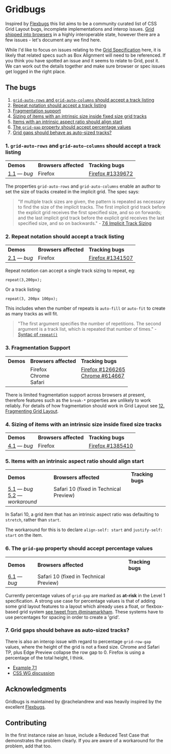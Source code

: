 # Gridbugs

Inspired by [Flexbugs](https://github.com/philipwalton/flexbugs) this list aims to be a community curated list of CSS Grid Layout bugs, incomplete implementations and interop issues. [Grid shipped into browsers](https://gridbyexample.com/browsers) in a highly interoperable state, however there are a few issues - let's document any we find here.

While I'd like to focus on issues relating to the [Grid Specification](https://drafts.csswg.org/css-grid/) here, it is likely that related specs such as Box Alignment will need to be referenced. If you think you have spotted an issue and it seems to relate to Grid, post it. We can work out the details together and make sure browser or spec issues get logged in the right place.


## The bugs

1. [`grid-auto-rows` and `grid-auto-columns` should accept a track listing](#1-grid-auto-rows-and-grid-auto-columns-should-accept-a-track-listing)
2. [Repeat notation should accept a track listing](#2-repeat-notation-should-accept-a-track-listing)
3. [Fragmentation support](#3-fragmentation-support)
4. [Sizing of items with an intrinsic size inside fixed size grid tracks](#4-sizing-of-items-with-an-intrinsic-size-inside-fixed-size-tracks)
5. [Items with an intrinsic aspect ratio should align start](#5-items-with-an-intrinsic-aspect-ratio-should-align-start)
6. [The `grid-gap` property should accept percentage values](#6-the-grid-gap-property-should-accept-percentage-values)
7. [Grid gaps should behave as auto-sized tracks?](#7-grid-gaps-should-behave-as-auto-sized-tracks)


### 1. `grid-auto-rows` and `grid-auto-columns` should accept a track listing

<table>
  <tr>
    <th align="left">Demos</th>
    <th align="left">Browsers affected</th>
    <th align="left">Tracking bugs</th>
  </tr>
  <tr valign="top">
    <td>
      <a href="https://codepen.io/rachelandrew/pen/Bdoome">1.1</a> &mdash; <em>bug</em>
    </td>
    <td>
     Firefox
    </td>
    <td>
      <a href="https://bugzilla.mozilla.org/show_bug.cgi?id=1339672">Firefox #1339672</a>
    </td>
  </tr>
</table>

The properties `grid-auto-rows` and `grid-auto-columns` enable an author to set the size of tracks created in the implicit grid. The spec says:

> "If multiple track sizes are given, the pattern is repeated as necessary to find the size of the implicit tracks. The first implicit grid track before the explicit grid receives the first specified size, and so on forwards; and the last implicit grid track before the explicit grid receives the last specified size, and so on backwards." - [7.6 Implicit Track Sizing](https://www.w3.org/TR/css-grid-1/#auto-tracks)

### 2. Repeat notation should accept a track listing

<table>
  <tr>
    <th align="left">Demos</th>
    <th align="left">Browsers affected</th>
    <th align="left">Tracking bugs</th>
  </tr>
  <tr valign="top">
    <td>
      <a href="https://codepen.io/rachelandrew/pen/prjjLy">2.1</a> &mdash; <em>bug</em>
    </td>
    <td>
     Firefox
    </td>
    <td>
      <a href="https://bugzilla.mozilla.org/show_bug.cgi?id=1341507">Firefox #1341507</a>
    </td>
  </tr>
</table>

Repeat notation can accept a single track sizing to repeat, eg:

`repeat(3,200px);`

Or a track listing:

`repeat(3, 200px 100px);`

This includes when the number of repeats is `auto-fill` or `auto-fit` to create as many tracks as will fit. 

> "The first argument specifies the number of repetitions. The second argument is a track list, which is repeated that number of times." - [Syntac of `repeat()`](https://www.w3.org/TR/css-grid-1/#auto-repeat)

### 3. Fragmentation Support

<table>
  <tr>
    <th align="left">Demos</th>
    <th align="left">Browsers affected</th>
    <th align="left">Tracking bugs</th>
  </tr>
  <tr valign="top">
    <td></td>
    <td>
     Firefox
     <br>Chrome
     <br>Safari
    </td>
    <td>
      <a href="https://bugzilla.mozilla.org/show_bug.cgi?id=1266265">Firefox #1266265</a><br>
      <a href="https://bugs.chromium.org/p/chromium/issues/detail?id=614667">Chrome #614667</a></td>
  </tr>
</table>

There is limited fragmentation support across browsers at present, therefore features such as the `break-*` properties are unlikely to work reliably. For details of how fragmentation should work in Grid Layout see [12. Fragmenting Grid Layout](https://www.w3.org/TR/css-grid-1/#pagination). 

### 4. Sizing of items with an intrinsic size inside fixed size tracks

<table>
  <tr>
    <th align="left">Demos</th>
    <th align="left">Browsers affected</th>
    <th align="left">Tracking bugs</th>
  </tr>
  <tr valign="top">
    <td>
      <a href="https://codepen.io/rachelandrew/pen/eEpeXW/">4.1</a> &mdash; <em>bug</em>
    </td>
    <td>
     Firefox
    </td>
    <td>
      <a href="https://bugzilla.mozilla.org/show_bug.cgi?id=1385410">Firefox #1385410</a>
    </td>
  </tr>
</table>

### 5. Items with an intrinsic aspect ratio should align start

<table>
  <tr>
    <th align="left">Demos</th>
    <th align="left">Browsers affected</th>
    <th align="left">Tracking bugs</th>
  </tr>
  <tr valign="top">
    <td>
      <a href="https://codepen.io/rachelandrew/pen/LjprNE">5.1</a> &mdash; <em>bug</em><br>
      <a href="https://codepen.io/rachelandrew/pen/prjQRz">5.2</a> &mdash; <em>workaround</em>
    </td>
    <td>
     Safari 10 (fixed in Technical Preview)
    </td>
    <td></td>
  </tr>
</table>

In Safari 10, a grid item that has an intrinsic aspect ratio was defaulting to `stretch`, rather than `start`.

The workaround for this is to declare `align-self: start` and `justify-self: start` on the item.

### 6. The `grid-gap` property should accept percentage values

<table>
  <tr>
    <th align="left">Demos</th>
    <th align="left">Browsers affected</th>
    <th align="left">Tracking bugs</th>
  </tr>
  <tr valign="top">
    <td>
      <a href="https://codepen.io/rachelandrew/pen/QMjPXq">6.1</a> &mdash; <em>bug</em>
    </td>
    <td>
     Safari 10 (fixed in Technical Preview)
       </td>
    <td></td>
  </tr>
</table>


Currently percentage values of `grid-gap` are marked as **at-risk** in the Level 1 specification. A strong use case for percentage values is that of adding some grid layout features to a layout which already uses a float, or flexbox-based grid system [see tweet from @minamarkham](https://twitter.com/minamarkham/status/891029296604618752). These systems have to use percentages for spacing in order to create a 'grid'.

### 7. Grid gaps should behave as auto-sized tracks?

There is also an interop issue with regard to percentage `grid-row-gap` values, where the height of the grid is not a fixed size. Chrome and Safari TP, plus Edge Preview collapse the row gap to 0. Firefox is using a percentage of the total height, I think. 

- [Example 7.1](https://codepen.io/rachelandrew/pen/xLZbMm)
- [CSS WG discussion](https://github.com/w3c/csswg-drafts/issues/509#issuecomment-318812608)

## Acknowledgments

Gridbugs is maintained by @rachelandrew and was heavily inspired by the excellent [Flexbugs](https://github.com/philipwalton/flexbugs). 

## Contributing

In the first instance raise an Issue, include a Reduced Test Case that demonstrates the problem clearly. If you are aware of a workaround for the problem, add that too.
